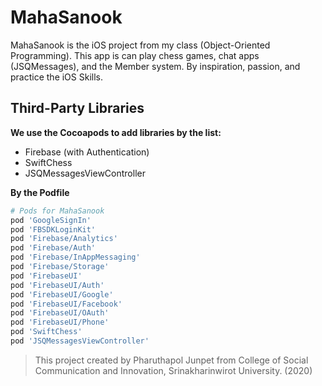 # MahaSanook

MahaSanook is the iOS project from my class (Object-Oriented Programming). This app is can play chess games, chat apps (JSQMessages), and the Member system. By inspiration, passion, and practice the iOS Skills.

## Third-Party Libraries

**We use the Cocoapods to add libraries by the list:**

- Firebase (with Authentication)
- SwiftChess
- JSQMessagesViewController

**By the Podfile**
```ruby
# Pods for MahaSanook
pod 'GoogleSignIn'
pod 'FBSDKLoginKit'
pod 'Firebase/Analytics'
pod 'Firebase/Auth'
pod 'Firebase/InAppMessaging'
pod 'Firebase/Storage'
pod 'FirebaseUI'
pod 'FirebaseUI/Auth'
pod 'FirebaseUI/Google'
pod 'FirebaseUI/Facebook'
pod 'FirebaseUI/OAuth'
pod 'FirebaseUI/Phone'
pod 'SwiftChess'
pod 'JSQMessagesViewController'
```

> This project created by Pharuthapol Junpet from College of Social Communication and Innovation, Srinakharinwirot University. (2020)

